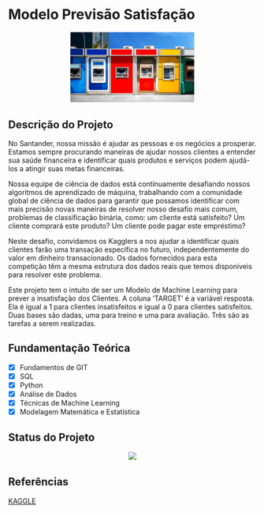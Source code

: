 ﻿# Modelo Previsão Satisfação


<p align="center">
  <img src = './img01.png' width = '50%'>
</p>

## Descrição do Projeto

No Santander, nossa missão é ajudar as pessoas e os negócios a prosperar. Estamos sempre procurando maneiras de ajudar nossos clientes a entender sua saúde financeira e identificar quais produtos e serviços podem ajudá-los a atingir suas metas financeiras.

Nossa equipe de ciência de dados está continuamente desafiando nossos algoritmos de aprendizado de máquina, trabalhando com a comunidade global de ciência de dados para garantir que possamos identificar com mais precisão novas maneiras de resolver nosso desafio mais comum, problemas de classificação binária, como: um cliente está satisfeito? Um cliente comprará este produto? Um cliente pode pagar este empréstimo?

Neste desafio, convidamos os Kagglers a nos ajudar a identificar quais clientes farão uma transação específica no futuro, independentemente do valor em dinheiro transacionado. Os dados fornecidos para esta competição têm a mesma estrutura dos dados reais que temos disponíveis para resolver este problema.

Este projeto tem o intuito de ser um Modelo de Machine Learning para prever a insatisfação dos Clientes. A coluna ‘TARGET’ é a variável resposta. Ela é igual a 1 para clientes insatisfeitos e igual a 0 para clientes satisfeitos. Duas bases são dadas, uma para treino e uma para avaliação. Três são as tarefas a serem realizadas.

## Fundamentação Teórica

- [x] Fundamentos de GIT
- [x] SQL
- [x] Python
- [x] Análise de Dados 
- [x] Técnicas de Machine Learning
- [x] Modelagem Matemática e Estatística

## Status do Projeto

<p align="center">
<img src="http://img.shields.io/static/v1?label=STATUS&message=DESENVOLVIMENTO&color=GREEN&style=for-the-badge"/>
</p>

## Referências

[KAGGLE](https://www.kaggle.com/competitions/santander-customer-transaction-prediction](https://www.kaggle.com/c/santander-customer-satisfaction/data)https://www.kaggle.com/c/santander-customer-satisfaction/data)

